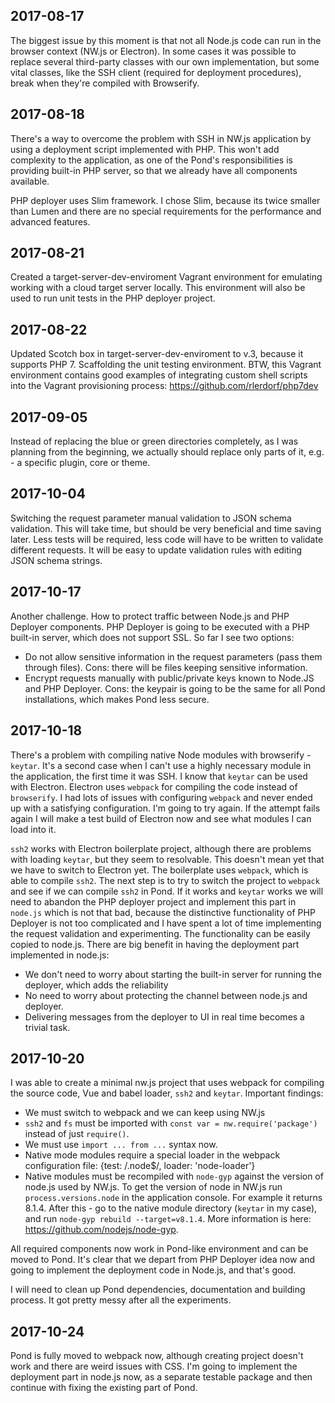 ## 2017-08-17

The biggest issue by this moment is that not all Node.js code can run in the browser context (NW.js or Electron). In some cases it was possible to replace several third-party classes with our own implementation, but some vital classes, like the SSH client (required for deployment procedures), break when they're compiled with Browserify.

## 2017-08-18

There's a way to overcome the problem with SSH in NW.js application by using a deployment script implemented with PHP. This won't add complexity to the application, as one of the Pond's responsibilities is providing built-in PHP server, so that we already have all components available.

PHP deployer uses Slim framework. I chose Slim, because its twice smaller than Lumen and there are no special requirements for the performance and advanced features.

## 2017-08-21

Created a target-server-dev-enviroment Vagrant environment for emulating working with a cloud target server locally. This environment will also be used to run unit tests in the PHP deployer project.

## 2017-08-22

Updated Scotch box in target-server-dev-enviroment to v.3, because it supports PHP 7. Scaffolding the unit testing environment. BTW, this Vagrant environment contains good examples of integrating custom shell scripts into the Vagrant provisioning process: https://github.com/rlerdorf/php7dev

## 2017-09-05

Instead of replacing the blue or green directories completely, as I was planning from the beginning, we actually should replace only parts of it, e.g. - a specific plugin, core or theme.

## 2017-10-04

Switching the request parameter manual validation to JSON schema validation. This will take time, but should be very beneficial and time saving later. Less tests will be required, less code will have to be written to validate different requests. It will be easy to update validation rules with editing JSON schema strings.

## 2017-10-17

Another challenge. How to protect traffic between Node.js and PHP Deployer components. PHP Deployer is going to be executed with a PHP built-in server, which does not support SSL. So far I see two options:
* Do not allow sensitive information in the request parameters (pass them through files). Cons: there will be files keeping sensitive information.
* Encrypt requests manually with public/private keys known to Node.JS and PHP Deployer. Cons: the keypair is going to be the same for all Pond installations, which makes Pond less secure.

## 2017-10-18

There's a problem with compiling native Node modules with browserify - `keytar`. It's a second case when I can't use a highly necessary module in the application, the first time it was SSH. I know that `keytar` can be used with Electron. Electron uses `webpack` for compiling the code instead of `browserify`. I had lots of issues with configuring `webpack` and never ended up with a satisfying configuration. I'm going to try again. If the attempt fails again I will make a test build of Electron now and see what modules I can load into it.

`ssh2` works with Electron boilerplate project, although there are problems with loading `keytar`, but they seem to resolvable. This doesn't mean yet that we have to switch to Electron yet. The boilerplate uses `webpack`, which is able to compile `ssh2`. The next step is to try to switch the project to `webpack` and see if we can compile `ssh2` in Pond. If it works and `keytar` works we will need to abandon the PHP deployer project and implement this part in `node.js` which is not that bad, because the distinctive functionality of PHP Deployer is not too complicated and I have spent a lot of time implementing the request validation and experimenting. The functionality can be easily copied to node.js. There are big benefit in having the deployment part implemented in node.js:

 - We don't need to worry about starting the built-in server for running the deployer, which adds the reliability
 - No need to worry about protecting the channel between node.js and deployer.
 - Delivering messages from the deployer to UI in real time becomes a trivial task.

 ## 2017-10-20

 I was able to create a minimal nw.js project that uses webpack for compiling the source code, Vue and babel loader, `ssh2` and `keytar`. Important findings:

 * We must switch to webpack and we can keep using NW.js
 * `ssh2` and `fs` must be imported with `const var = nw.require('package')` instead of just `require()`.
 * We must use `import ... from ...` syntax now.
 * Native mode modules require a special loader in the webpack configuration file: {test: /\.node$/, loader: 'node-loader'}
 * Native modules must be recompiled with `node-gyp` against the version of node.js used by NW.js. To get the version of node in NW.js run `process.versions.node` in the application console. For example it returns 8.1.4. After this - go to the native module directory (`keytar` in my case), and run `node-gyp rebuild --target=v8.1.4`. More information is here: https://github.com/nodejs/node-gyp. 

All required components now work in Pond-like environment and can be moved to Pond. It's clear that we depart from PHP Deployer idea now and going to implement the deployment code in Node.js, and that's good.

I will need to clean up Pond dependencies, documentation and building process. It got pretty messy after all the experiments.

## 2017-10-24

Pond is fully moved to webpack now, although creating project doesn't work and there are weird issues with CSS. I'm going to implement the deployment part in node.js now, as a separate testable package and then continue with fixing the existing part of Pond.
